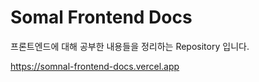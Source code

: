 # Somal Frontend Docs

프론트엔드에 대해 공부한 내용들을 정리하는 Repository 입니다.

https://somnal-frontend-docs.vercel.app
